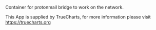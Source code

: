 Container for protonmail bridge to work on the network.

This App is supplied by TrueCharts, for more information please visit https://truecharts.org
